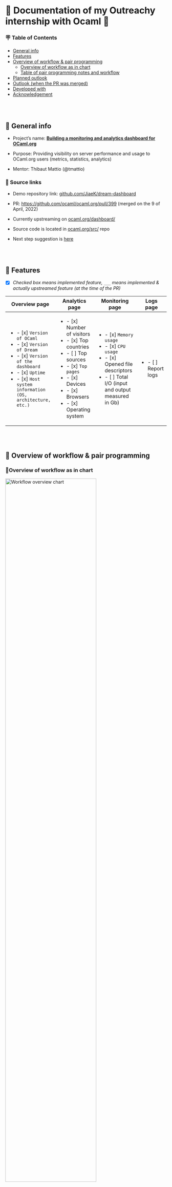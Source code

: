 # 🐫 Documentation of my Outreachy internship with Ocaml 🐫

### 🪧 Table of Contents
- [General info](https://github.com/JiaeK/Outreachy-internship-for-OCaml/edit/main/README.md#-general-info)
- [Features](https://github.com/JiaeK/Outreachy-internship-for-OCaml/edit/main/README.md#-features)
- [Overview of workflow & pair programming](https://github.com/JiaeK/Outreachy-internship-for-OCaml/edit/main/README.md#-overview-of-workflow--pair-programming)
  - [Overview of workflow as in chart](https://github.com/JiaeK/Outreachy-internship-for-OCaml/edit/main/README.md#overview-of-workflow-as-in-chart)
  - [Table of pair programming notes and workflow](https://github.com/JiaeK/Outreachy-internship-for-OCaml/edit/main/README.md#table-of-pair-programming-notes-and-workflow)
- [Planned outlook](https://github.com/JiaeK/Outreachy-internship-for-OCaml/edit/main/README.md#%EF%B8%8F-planned-outlook)
- [Outlook (when the PR was merged)](https://github.com/JiaeK/Outreachy-internship-for-OCaml/blob/main/README.md#-outlook-when-the-pr-was-merged)
- [Developed with](https://github.com/JiaeK/Outreachy-internship-for-OCaml/edit/main/README.md#-developed-with)
- [Acknowledgement](https://github.com/JiaeK/Outreachy-internship-for-OCaml/edit/main/README.md#acknowlegdement)


<br>
<br>

## 📣 General info
- Project’s name: <ins>**Building a monitoring and analytics dashboard for OCaml.org**</ins>
- Purpose: Providing visibility on server performance and usage to OCaml.org users (metrics, statistics, analytics)

- Mentor: Thibaut Mattio (@tmattio)


### 📣 Source links

- Demo repository link: [github.com/JiaeK/dream-dashboard](https://github.com/JiaeK/dream-dashboard)

- PR: https://github.com/ocaml/ocaml.org/pull/399 (merged on the 9 of April, 2022)

- Currently upstreaming on [ocaml.org/dashboard/](https://ocaml.org/dashboard/)
 
- Source code is located in [ocaml.org/src/](https://github.com/ocaml/ocaml.org/tree/main/src/dream_dashboard) repo

- Next step suggestion is [here](https://github.com/ocaml/ocaml.org/issues/410) 


<br>
<br>

## 🌈 Features 
- [x] *Checked box means implemented feature, `___`  means implemented & actually upstreamed feature (at the time of the PR)*

| Overview page | Analytics page | Monitoring page | Logs page |
| --------------- | --------------- | --------------- | --------------- |
| <ul><li>- [x] `Version of OCaml`</li><li> - [x] `Version of Dream`</li><li> - [x] `Version of the dashboard`</li><li> - [x] `Uptime`</li><li>- [x] `Host system information (OS, architecture, etc.)`</li></ul> | <ul><li>- [x] Number of visitors</li><li> - [x] Top countries</li><li> - [ ] Top sources </li><li> - [x] `Top pages`</li><li> - [x] Devices</li><li>- [x] Browsers</li><li>- [x] Operating system </li></ul> | <ul><li>- [x] `Memory usage`</li><li>- [x] `CPU usage`</li><li>- [x] Opened file descriptors</li><li>- [ ] Total I/O (input and output measured in Gb)</li></ul> |<ul><li>- [ ] Report logs </li></ul>|


<br>
<br>


## 🧭 Overview of workflow & pair programming 


### 🔹Overview of workflow as in chart 
<img src="https://user-images.githubusercontent.com/78751231/171423548-98cf1ecf-cfa1-4a0c-9d85-519a27b13929.png" alt="Workflow overview chart" title="Workflow overview chart"
     width="75%"/>


<br>

### 🔹Table of pair programming notes and workflow 
⚠️ *(Working in progress)*

<b>Before</b> - Get familiarise with [mirage-metrics](https://github.com/mirage/metrics) (`CPU`, `memory`), Study & reference Phoenix.LiveDashboard

[Pair programming #1](https://github.com/JiaeK/Outreachy-internship-for-OCaml/blob/main/Pair%20programming%20notes/Pair%20programming%20%231%2C%202.md) - 
Basic concepts of OCaml, How to reference OCaml API when writing OCaml, OCaml syntax

[Pair programming #2](https://github.com/JiaeK/Outreachy-internship-for-OCaml/blob/main/Pair%20programming%20notes/Pair%20programming%20%232.md) - `Uptime`, Returning to `CPU`, `metrics-lwt`

[Pair programming #3](https://github.com/JiaeK/Outreachy-internship-for-OCaml/blob/main/Pair%20programming%20notes/Pair%20programming%20%233.md) - Get familiarise with `Dream`, Implement a `spin-dream` project, How to reference `build_info`, `alcotest`

[Pair programming #4](https://github.com/JiaeK/Outreachy-internship-for-OCaml/blob/main/Pair%20programming%20notes/Pair%20programming%20%234.md) - Implement `platform` & `CPU` & `uptime`, Learn about `Luv` & `ocaml-node-unix` & `I/O` & `mutex`

[Pair programming #5]() - 

[Pair programming #6]() -

[Pair programming #7]() - `top browser`, `top os`, `top devices`, `CPU usage`

[Pair programming #8]() - `load average`, `memory usage`, `opened file descriptors`

[Pair programming #9]() - 

[Pair programming #10]()

[Pair programming #11]()

[Pair programming #12]()

[Pair programming #13]()

[Pair programming #14]() - Aggregate, Make it more reponsive, Remove unuse code for now

[Pair programming #15]() - Rebase, Check everything before go upstream, Open an issue for the next steps


<br>
<br>


## 🗺️ Planned outlook 
*Disclaimer: this UI design and all the foundations of back-end code exist inside of the repo, but the actual outlook when the PR was merged is different as shown in the next paragraph*
#### 🔹Overview page
![dash o](https://user-images.githubusercontent.com/78751231/171993753-020a3e6d-7a9c-4e53-be33-cc903c36918e.png)

#### 🔹Monitoring page
![dash m](https://user-images.githubusercontent.com/78751231/171993800-f9bedcd6-f0ed-42dd-b92f-a33ef665a3c1.png)

#### 🔹Analytics page
![dash a1](https://user-images.githubusercontent.com/78751231/171993825-e9227600-949c-49ad-81ff-53aaf4a26ddd.png)
![dash a2](https://user-images.githubusercontent.com/78751231/171993832-17e1a2d2-1756-4c5f-81d2-e317105c32c4.png)


<br>
<br>


## 📈 Outlook (when the PR was merged)
#### 🔹Overview page
![dashboard overview 3 25 2022](https://user-images.githubusercontent.com/78751231/171997940-e15e272c-cdc4-4db5-918e-1b369a2925e0.png)


#### 🔹Analytics page
![dashboard analytics 3 25 2022](https://user-images.githubusercontent.com/78751231/171997946-045ac617-4b29-4d71-a90b-eff09349e4bf.png)


<br>
<br>


## 🔧 Developed with 
- [OCaml](https://github.com/ocaml/ocaml) : A functional, statically-typed programming language from the ML family, offering a powerful module system extending that of Standard ML and a feature-rich, class-based object system
- [Dune](https://ocaml.org/p/dune/3.2.0) : A build system designed for OCaml/Reason projects
- [Dream](https://ocaml.org/p/dream/1.0.0~alpha4) : Easy-to-use, feature-complete Web framework without boilerplate 
- [crunch](https://ocaml.org/p/crunch/3.2.0) : Convert a filesystem into a static OCaml module
- [dune-build-info](https://ocaml.org/p/dune-build-info/3.2.0) : Embed build informations inside executable
- [luv](https://ocaml.org/p/luv/0.5.11) : A neatly-packaged OCaml/Reason binding to libuv, the cross-platform C library that does asynchronous I/O in Node.js and runs Node's
main loop
- [metrics-lwt](https://ocaml.org/p/metrics-lwt/0.4.0) : Lwt backend for the Metrics library 
- [user-agent-parser](https://ocaml.org/p/user-agent-parser/0.2.0) : OCaml implementation of the user agent parse rules of uap-core 
- [digestif](https://ocaml.org/p/digestif/1.1.2) : Hash algorithms in C and OCaml (SHA*, RIPEMD160, BLAKE2* and MD5) 
- [alcotest](https://ocaml.org/p/alcotest/1.5.0) : A lightweight and colourful test framework that exposes a simple interface to perform unit tests
- [odoc](https://ocaml.org/p/odoc/2.1.0) : OCaml documentation generator 
- [ppx_deriving_yojson](https://ocaml.org/p/ppx_deriving_yojson/3.6.1) : A plugin that generates JSON serializers and deserializes that use the Yojson library
from an OCaml type definition
- [yojson](https://ocaml.org/p/yojson/1.7.0) : JSON library for OCaml
- [timedesc](https://ocaml.org/p/timedesc/0.6.0) : OCaml date time handling and reasoning suite
- [Tailwind CSS](https://tailwindcss.com/) : A utility-first CSS framework for rapidly building custom user interfaces
- [Alpine.js](https://alpinejs.dev/): A rugged, minimal framework for composing JavaScript behavior in your markup


<br>
<br>

### Acknowlegdement
- This project is inspired by [Phoenix.LiveDashboard](https://github.com/phoenixframework/phoenix_live_dashboard) and [plausible.io](https://plausible.io/)
- UI design by Asaad Mahmood 
- 📺 Watch the final public presentation I organised & hosted with my amazing fellow interns: [here](https://watch.ocaml.org/videos/watch/f3829e4b-e2cd-443e-8502-f406e893fe5f)
- 📰 Read more stories of my Outreachy internship experience on [my blog](https://jiaek.wordpress.com)

